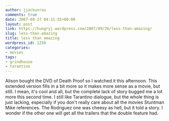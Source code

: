 ```yaml
---
author: jjackunrau
comments: true
date: 2007-09-27 04:31:55+00:00
layout: post
link: https://hungryj.wordpress.com/2007/09/26/less-than-amazing/
slug: less-than-amazing
title: less than amazing
wordpress_id: 1258
categories:
- movies
tags:
- grindhouse
- tarantino
---
```


Alison bought the DVD of Death Proof so I watched it this afternoon.  This extended version fills in a bit more so it makes more sense as a movie, but still. I mean, it's cool and all, but the complete lack of story bugged me a lot more this second time. I still like Tarantino dialogue, but the whole thing is just lacking, especially if you don't really care about all the movies Stuntman Mike references.  The Rodriguez one was cheesy as hell, but it told a story. I wonder if the other one will get all the trailers that the double feature had.
